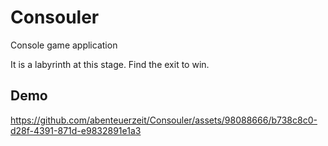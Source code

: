 # Consouler

Console game application

It is a labyrinth at this stage. Find the exit to win.

## Demo

https://github.com/abenteuerzeit/Consouler/assets/98088666/b738c8c0-d28f-4391-871d-e9832891e1a3

